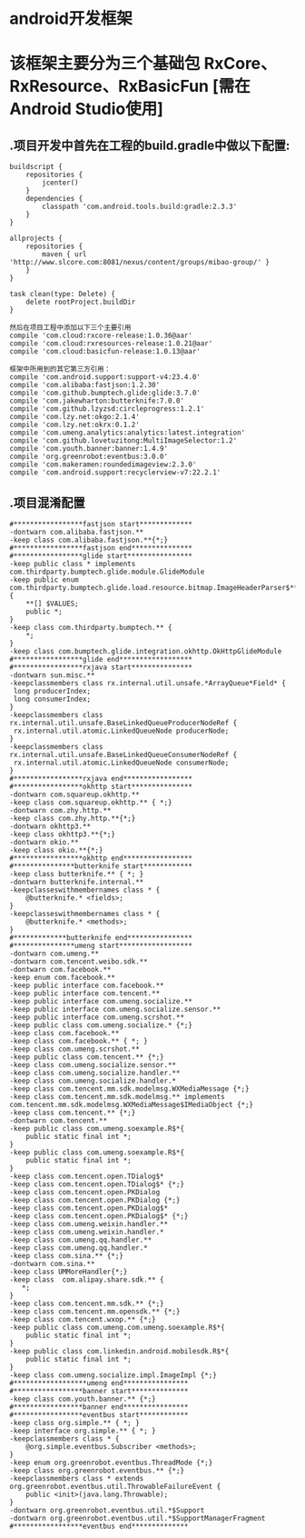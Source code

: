 android开发框架
============
# 该框架主要分为三个基础包 RxCore、RxResource、RxBasicFun [需在Android Studio使用]

## .项目开发中首先在工程的build.gradle中做以下配置:
	buildscript {
	    repositories {
	        jcenter()
	    }
	    dependencies {
	        classpath 'com.android.tools.build:gradle:2.3.3'
	    }
	}

	allprojects {
	    repositories {
	        maven { url 'http://www.slcore.com:8081/nexus/content/groups/mibao-group/' }
	    }
	}

	task clean(type: Delete) {
	    delete rootProject.buildDir
	}

	然后在项目工程中添加以下三个主要引用
	compile 'com.cloud:rxcore-release:1.0.36@aar'
	compile 'com.cloud:rxresources-release:1.0.21@aar'
	compile 'com.cloud:basicfun-release:1.0.13@aar'

	框架中所用到的其它第三方引用：
	compile 'com.android.support:support-v4:23.4.0'
	compile 'com.alibaba:fastjson:1.2.30'
	compile 'com.github.bumptech.glide:glide:3.7.0'
	compile 'com.jakewharton:butterknife:7.0.0'
	compile 'com.github.lzyzsd:circleprogress:1.2.1'
	compile 'com.lzy.net:okgo:2.1.4'
	compile 'com.lzy.net:okrx:0.1.2'
	compile 'com.umeng.analytics:analytics:latest.integration'
	compile 'com.github.lovetuzitong:MultiImageSelector:1.2'
	compile 'com.youth.banner:banner:1.4.9'
	compile 'org.greenrobot:eventbus:3.0.0'
	compile 'com.makeramen:roundedimageview:2.3.0'
	compile 'com.android.support:recyclerview-v7:22.2.1'


## .项目混淆配置

	#*****************fastjson start*************
	-dontwarn com.alibaba.fastjson.**
	-keep class com.alibaba.fastjson.**{*;}
	#*****************fastjson end***************
	#*****************glide start****************
	-keep public class * implements com.thirdparty.bumptech.glide.module.GlideModule
	-keep public enum com.thirdparty.bumptech.glide.load.resource.bitmap.ImageHeaderParser$** {
	    **[] $VALUES;
	    public *;
	}
	-keep class com.thirdparty.bumptech.** {
	    *;
	}
	-keep class com.bumptech.glide.integration.okhttp.OkHttpGlideModule
	#*****************glide end******************
	#*****************rxjava start***************
	-dontwarn sun.misc.**
	-keepclassmembers class rx.internal.util.unsafe.*ArrayQueue*Field* {
	 long producerIndex;
	 long consumerIndex;
	}
	-keepclassmembers class rx.internal.util.unsafe.BaseLinkedQueueProducerNodeRef {
	 rx.internal.util.atomic.LinkedQueueNode producerNode;
	}
	-keepclassmembers class rx.internal.util.unsafe.BaseLinkedQueueConsumerNodeRef {
	 rx.internal.util.atomic.LinkedQueueNode consumerNode;
	}
	#*****************rxjava end*****************
	#*****************okhttp start***************
	-dontwarn com.squareup.okhttp.**
	-keep class com.squareup.okhttp.** { *;}
	-dontwarn com.zhy.http.**
	-keep class com.zhy.http.**{*;}
	-dontwarn okhttp3.**
	-keep class okhttp3.**{*;}
	-dontwarn okio.**
	-keep class okio.**{*;}
	#*****************okhttp end*****************
	#***************butterknife start************
	-keep class butterknife.** { *; }
	-dontwarn butterknife.internal.**
	-keepclasseswithmembernames class * {
	    @butterknife.* <fields>;
	}
	-keepclasseswithmembernames class * {
	    @butterknife.* <methods>;
	}
	#*************butterknife end****************
	#***************umeng start******************
	-dontwarn com.umeng.**
	-dontwarn com.tencent.weibo.sdk.**
	-dontwarn com.facebook.**
	-keep enum com.facebook.**
	-keep public interface com.facebook.**
	-keep public interface com.tencent.**
	-keep public interface com.umeng.socialize.**
	-keep public interface com.umeng.socialize.sensor.**
	-keep public interface com.umeng.scrshot.**
	-keep public class com.umeng.socialize.* {*;}
	-keep class com.facebook.**
	-keep class com.facebook.** { *; }
	-keep class com.umeng.scrshot.**
	-keep public class com.tencent.** {*;}
	-keep class com.umeng.socialize.sensor.**
	-keep class com.umeng.socialize.handler.**
	-keep class com.umeng.socialize.handler.*
	-keep class com.tencent.mm.sdk.modelmsg.WXMediaMessage {*;}
	-keep class com.tencent.mm.sdk.modelmsg.** implements com.tencent.mm.sdk.modelmsg.WXMediaMessage$IMediaObject {*;}
	-keep class com.tencent.** {*;}
	-dontwarn com.tencent.**
	-keep public class com.umeng.soexample.R$*{
	    public static final int *;
	}
	-keep public class com.umeng.soexample.R$*{
	    public static final int *;
	}
	-keep class com.tencent.open.TDialog$*
	-keep class com.tencent.open.TDialog$* {*;}
	-keep class com.tencent.open.PKDialog
	-keep class com.tencent.open.PKDialog {*;}
	-keep class com.tencent.open.PKDialog$*
	-keep class com.tencent.open.PKDialog$* {*;}
	-keep class com.umeng.weixin.handler.**
	-keep class com.umeng.weixin.handler.*
	-keep class com.umeng.qq.handler.**
	-keep class com.umeng.qq.handler.*
	-keep class com.sina.** {*;}
	-dontwarn com.sina.**
	-keep class UMMoreHandler{*;}
	-keep class  com.alipay.share.sdk.** {
	   *;
	}
	-keep class com.tencent.mm.sdk.** {*;}
	-keep class com.tencent.mm.opensdk.** {*;}
	-keep class com.tencent.wxop.** {*;}
	-keep public class com.umeng.com.umeng.soexample.R$*{
	    public static final int *;
	}
	-keep public class com.linkedin.android.mobilesdk.R$*{
	    public static final int *;
	}
	-keep class com.umeng.socialize.impl.ImageImpl {*;}
	#******************umeng end****************
	#*****************banner start**************
	-keep class com.youth.banner.** {*;}
	#*****************banner end****************
	#*****************eventbus start************
	-keep class org.simple.** { *; }
	-keep interface org.simple.** { *; }
	-keepclassmembers class * {
	    @org.simple.eventbus.Subscriber <methods>;
	}
	-keep enum org.greenrobot.eventbus.ThreadMode {*;}
	-keep class org.greenrobot.eventbus.** {*;}
	-keepclassmembers class * extends org.greenrobot.eventbus.util.ThrowableFailureEvent {
	    public <init>(java.lang.Throwable);
	}
	-dontwarn org.greenrobot.eventbus.util.*$Support
	-dontwarn org.greenrobot.eventbus.util.*$SupportManagerFragment
	#*****************eventbus end**************